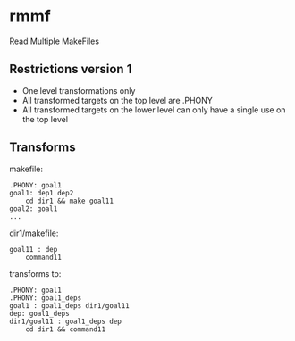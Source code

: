 # rmmf
Read Multiple MakeFiles
## Restrictions version 1
* One level transformations only
* All transformed targets on the top level are .PHONY
* All transformed targets on the lower level can only have a single use on the top level
## Transforms
makefile:
```
.PHONY: goal1
goal1: dep1 dep2
	cd dir1 && make goal11
goal2: goal1
...
```
dir1/makefile:
```
goal11 : dep
	command11
```

transforms to:
```
.PHONY: goal1
.PHONY: goal1_deps
goal1 : goal1_deps dir1/goal11
dep: goal1_deps
dir1/goal11 : goal1_deps dep
	cd dir1 && command11
```
